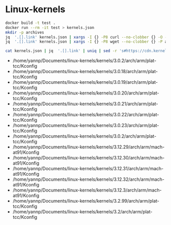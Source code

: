 # Linux-kernels

```bash
docker build -t test .
docker run --rm -it test > kernels.json
mkdir -p archives
jq  '.[].link' kernels.json | xargs -I {} -P8 curl --no-clobber {} -O --output-dir archives
jq  '.[].link' kernels.json | xargs -I {} -P8 wget --no-clobber {} -P archives

cat kernels.json | jq  '.[].link' | uniq | sed -r 's#https://cdn.kernel.org/pub/linux/kernel/v[0-9]../linux-##g' | sed 's/.tar.xz//g' | jq --slurp '.' | jq  '.[] | [{ "key": ., "value": ""}] | from_entries' | jq -s add
```

- /home/yannp/Documents/linux-kernels/kernels/3.0.2/arch/arm/plat-tcc/Kconfig
- /home/yannp/Documents/linux-kernels/kernels/3.0.18/arch/arm/plat-tcc/Kconfig
- /home/yannp/Documents/linux-kernels/kernels/3.0.19/arch/arm/plat-tcc/Kconfig
- /home/yannp/Documents/linux-kernels/kernels/3.0.20/arch/arm/plat-tcc/Kconfig
- /home/yannp/Documents/linux-kernels/kernels/3.0.21/arch/arm/plat-tcc/Kconfig
- /home/yannp/Documents/linux-kernels/kernels/3.0.22/arch/arm/plat-tcc/Kconfig
- /home/yannp/Documents/linux-kernels/kernels/3.0.23/arch/arm/plat-tcc/Kconfig
- /home/yannp/Documents/linux-kernels/kernels/3.0.2/arch/arm/plat-tcc/Kconfig
- /home/yannp/Documents/linux-kernels/kernels/3.12.29/arch/arm/mach-at91/Kconfig
- /home/yannp/Documents/linux-kernels/kernels/3.12.30/arch/arm/mach-at91/Kconfig
- /home/yannp/Documents/linux-kernels/kernels/3.12.31/arch/arm/mach-at91/Kconfig
- /home/yannp/Documents/linux-kernels/kernels/3.12.32/arch/arm/mach-at91/Kconfig
- /home/yannp/Documents/linux-kernels/kernels/3.12.3/arch/arm/mach-at91/Kconfig
- /home/yannp/Documents/linux-kernels/kernels/3.2.99/arch/arm/plat-tcc/Kconfig
- /home/yannp/Documents/linux-kernels/kernels/3.2/arch/arm/plat-tcc/Kconfig